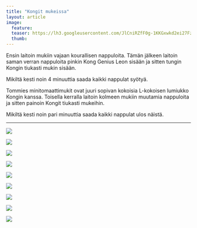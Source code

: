 ```yaml
---
title: "Kongit mukeissa"
layout: article
image:
  feature:
  teaser: https://lh3.googleusercontent.com/JlCniRZfF0g-1KKGxwkd2ei27Fz4lqa0Nrs8mWiIk3jpNk-ZZQHcWnPGuHnog0kVWpfZrWnMq-omDTdAm0g0NKLE379eG_r-cClmE_o1EJtib0rEMbYTy97y157H09MSkIf3cH-mtNxl_grP1-H7sTBXNOBOqADGrhD64e4-H4FqCPOlCRWrqYlH3UII1TLByUtDp9VaaXNROViQ-FQkJkY83jfuknz0XQFO4rgrTXBJFUiyRX6FIeAziNKCHsXhf0o3ze9h0X5qaU6FGrBoNCjHTd-HhKQdjsM6PcpPeyhBurBlNRPfStTJ2LrWXT2c8OzPI-z-Xsg7mBn-b5C7D6CLJErHxFsT0_lYOUh7UpT93OSgMTa5BoEgvTcKvGzJGqo2z01jMv1sYSFHHj5YhmK4K3Tmzo-ETjItDfNw6t6gfjmalczKwwJmdHzwiN79tr1MObJCuP8dpMOUoJTG3Tqqc_oiO96ba66tFy-ywQvOK6mVOMKife2zF2hx6EP-9fgStx86ViCh3UoqjY-GI5Xcl6odEKE1iMohVOYEg1U=w245
  thumb:
---
```


Ensin laitoin mukiin vajaan kourallisen nappuloita. Tämän jälkeen laitoin saman verran nappuloita pinkin Kong Genius Leon sisään ja sitten tungin Kongin tiukasti mukin sisään.

Mikiltä kesti noin 4 minuuttia saada kaikki nappulat syötyä.

Tommies minitomaattimukit ovat juuri sopivan kokoisia L-kokoisen lumiukko Kongin kanssa. Toisella kerralla laitoin kolmeen mukiin muutamia nappuloita ja sitten painoin Kongit tiukasti mukeihin.

Mikiltä kesti noin pari minuuttia saada kaikki nappulat ulos näistä.

---

[![](https://lh3.googleusercontent.com/TRSbHESADoaHFfkXjMW8kTnMGKEX_La1Y8z9daKG0tRDw-_CEY-K8Lh8zob7-nBM6sIn74v9XsXRwTJntpveJFeT6apVnaGQj1_DTISONU1wagz6jENbzXTne8GaiuU3UYWsKpSvauvmtf1I65_4ZaWf_mUVvmQBnI_GNOSHKNjhd517jr7IOCpwGRv23EynxPttOPfbCiKYf9ZDXNhkQzJpFzCbOATV_JaQE51GlwmRkqYT3DOVnLq2VFm-oL7fHNIJRT7XvatvLrKStUohQ9_idfNgfxPXDKG7W-4GPhTOkYBHheT_yigGfefAA6utzNy2cHmJv9ZRed-1LE1ftvbskJ33gwYV--zB8a6C9y57w0uN31oiE2dQrCcFPVN3-yzcvyUncK6FdCJCVnMGpA3oA0e8X1bafE_Lihb5M8mcTa_DvD2h27MMMckOciNIfrEUGz39bBB2sw4Bs4brlbLHyzoio6Vy8g4NM7fl1qGk22PQSG7DkEKZL8uU8elFZe2_DgDbk_bpG1M21VhR4vtX3viqc78zgflIYCocgJ0=w800)](https://lh3.googleusercontent.com/TRSbHESADoaHFfkXjMW8kTnMGKEX_La1Y8z9daKG0tRDw-_CEY-K8Lh8zob7-nBM6sIn74v9XsXRwTJntpveJFeT6apVnaGQj1_DTISONU1wagz6jENbzXTne8GaiuU3UYWsKpSvauvmtf1I65_4ZaWf_mUVvmQBnI_GNOSHKNjhd517jr7IOCpwGRv23EynxPttOPfbCiKYf9ZDXNhkQzJpFzCbOATV_JaQE51GlwmRkqYT3DOVnLq2VFm-oL7fHNIJRT7XvatvLrKStUohQ9_idfNgfxPXDKG7W-4GPhTOkYBHheT_yigGfefAA6utzNy2cHmJv9ZRed-1LE1ftvbskJ33gwYV--zB8a6C9y57w0uN31oiE2dQrCcFPVN3-yzcvyUncK6FdCJCVnMGpA3oA0e8X1bafE_Lihb5M8mcTa_DvD2h27MMMckOciNIfrEUGz39bBB2sw4Bs4brlbLHyzoio6Vy8g4NM7fl1qGk22PQSG7DkEKZL8uU8elFZe2_DgDbk_bpG1M21VhR4vtX3viqc78zgflIYCocgJ0=s0)

[![](https://lh3.googleusercontent.com/eNNlzAuxCztMtrtGeEp8p6UXRLnLB1uGRekMtxA9LjvK9bkr8W4BEu5ErAXbQVGW7R8COURPgHEJENfg867JwSWpoe2aUj5MGsWoppgPuqExUOQHzk6Rv8tZBs0MzSWM4yKh-EAAY-3f666dGEUiEUBXgp-Xsla89LUVM4kekeTfxO4uhR5UgHaWkIWjR-68VzJ3wrbxoS3Tmpn6sKJ88tFNI42xsh9NuZZSC6pibS-T714sd_3lvcs0IQqSWEUQ8UQ9sp-ziZxMKM2Im_WU3szzdGueabEjRInuq-aTB1Bp63OobNLECTBvZojyUjGCHMlJyrP2lghn5pQArMQKhqg8__pfcSzJwCcfoXrWgqsc5L_UsHd_S7iFGK705Q2DfgtT5brWC7CrYpwiYsUL05SAbCKW_CedXlXTvKEpX_r0kA-Smsle0_h0e1k7unQ3oO_6ffobwMaMkzmuz34T4b_dz3_nOmvRg1j61H73mysBaSV57U2g8QQ5WKVqFB04ViiTULl5SegPa4sJR1AS5zArx7zlcUMRFVAsxg_-Xs0=w800)](https://lh3.googleusercontent.com/eNNlzAuxCztMtrtGeEp8p6UXRLnLB1uGRekMtxA9LjvK9bkr8W4BEu5ErAXbQVGW7R8COURPgHEJENfg867JwSWpoe2aUj5MGsWoppgPuqExUOQHzk6Rv8tZBs0MzSWM4yKh-EAAY-3f666dGEUiEUBXgp-Xsla89LUVM4kekeTfxO4uhR5UgHaWkIWjR-68VzJ3wrbxoS3Tmpn6sKJ88tFNI42xsh9NuZZSC6pibS-T714sd_3lvcs0IQqSWEUQ8UQ9sp-ziZxMKM2Im_WU3szzdGueabEjRInuq-aTB1Bp63OobNLECTBvZojyUjGCHMlJyrP2lghn5pQArMQKhqg8__pfcSzJwCcfoXrWgqsc5L_UsHd_S7iFGK705Q2DfgtT5brWC7CrYpwiYsUL05SAbCKW_CedXlXTvKEpX_r0kA-Smsle0_h0e1k7unQ3oO_6ffobwMaMkzmuz34T4b_dz3_nOmvRg1j61H73mysBaSV57U2g8QQ5WKVqFB04ViiTULl5SegPa4sJR1AS5zArx7zlcUMRFVAsxg_-Xs0=s0)

[![](https://lh3.googleusercontent.com/MBq4gsYq6MYX3ZUP2uCYLbNr_VYKDXTt7qgQRY81LxCtZzh44IDVRD-67ccv-3WnpG6p6PBTUhtb6zcan4M9h92g_NT2GYkmlADsdfMrFtgsv81Hc2Pg84kAWL0-Kp2FgXrC9ZMKksXjy-AXZ-C7v2qaSACJFWyeHLrONCZ-GVRsa-JG1crs7Ot-jyeXq-ct5MxuJM9ABJm1WzWjoT9zDy11vrmvdIsmbinosW1MZiIN-L3E3HqXqLaMVvrYkal3ucjq2MUYGivN7LhcltC_V-hVjbA8lk4-gO3rEjChnocwg7gne37Rx7UDdBUKPlizDukecSTiHUoTWopHV-bwaelj0uLMXYPDAhf4B4r1i1vC_LxNhwg6tZ5P8LwWf9Fwkh_aVQXg3yaZ92PINyVjnt3NjnhKzWbN_I8558OueYN-uHaiyg_MyLmXpFeLE-t4u7h2U5_wsCGSbgyJfNDIqqlzPZjdpIX0d6j95Yn3dZuJ6nAPUN4u-NxTRJ_ocjHRKLmxtoFaQFr7INR5eGqes3j3HnCJYwRWlkli13KSpY8=w800)](https://lh3.googleusercontent.com/MBq4gsYq6MYX3ZUP2uCYLbNr_VYKDXTt7qgQRY81LxCtZzh44IDVRD-67ccv-3WnpG6p6PBTUhtb6zcan4M9h92g_NT2GYkmlADsdfMrFtgsv81Hc2Pg84kAWL0-Kp2FgXrC9ZMKksXjy-AXZ-C7v2qaSACJFWyeHLrONCZ-GVRsa-JG1crs7Ot-jyeXq-ct5MxuJM9ABJm1WzWjoT9zDy11vrmvdIsmbinosW1MZiIN-L3E3HqXqLaMVvrYkal3ucjq2MUYGivN7LhcltC_V-hVjbA8lk4-gO3rEjChnocwg7gne37Rx7UDdBUKPlizDukecSTiHUoTWopHV-bwaelj0uLMXYPDAhf4B4r1i1vC_LxNhwg6tZ5P8LwWf9Fwkh_aVQXg3yaZ92PINyVjnt3NjnhKzWbN_I8558OueYN-uHaiyg_MyLmXpFeLE-t4u7h2U5_wsCGSbgyJfNDIqqlzPZjdpIX0d6j95Yn3dZuJ6nAPUN4u-NxTRJ_ocjHRKLmxtoFaQFr7INR5eGqes3j3HnCJYwRWlkli13KSpY8=s0)

[![](https://lh3.googleusercontent.com/BV8vcTvnrhmXZ-ZF2dKTm2fQh9TQVJ2ScdPnnCUNX3RjrSf1cQrcSdEPSxImqvtMLEgcvzWiHdmtg9gp9_Fvsfbe7oIpf9ID8TaIUX3gWkNCL4p56T8wqVU31pSbQ3ayqfI-ETgY_n76e8NRDaDfACJ_Y_Ztgek5Oh0AXO96nNE8P9yT8SoDjDi1X_hnRf5eBmpMW1QRMm63UQ5ijcLvgH_JFk8148UPkuyYvCOh7Dts73HAXgHwK9hnTJTQ5ivNsw4fraST8-CXO_AHysnOc_hkvEDM_ieunifhlSk4112ix0N7LXNXzYAmSdeOjyOwB9OKUE8fvSUEv3grMezSZOn4RzvilYgbnZTuaxvPJWwopWgbZk2QfaRWScAXyfLhGVxQG6DgGGkEIbjoQErc8tYIEukHOEq_AZHXwnWxLORCV418vdWQt6WnH8Ug-K4vGMWbLrTsted2yWzck08NUz2jshLPkTLFi1Rpuzls-55ey8LB8ndorDvTtBxveicfIQZ0vHE52Nwu4c6MQ7juvncfQ9cx9sghX-ARFXvnwnM=w800)](https://lh3.googleusercontent.com/BV8vcTvnrhmXZ-ZF2dKTm2fQh9TQVJ2ScdPnnCUNX3RjrSf1cQrcSdEPSxImqvtMLEgcvzWiHdmtg9gp9_Fvsfbe7oIpf9ID8TaIUX3gWkNCL4p56T8wqVU31pSbQ3ayqfI-ETgY_n76e8NRDaDfACJ_Y_Ztgek5Oh0AXO96nNE8P9yT8SoDjDi1X_hnRf5eBmpMW1QRMm63UQ5ijcLvgH_JFk8148UPkuyYvCOh7Dts73HAXgHwK9hnTJTQ5ivNsw4fraST8-CXO_AHysnOc_hkvEDM_ieunifhlSk4112ix0N7LXNXzYAmSdeOjyOwB9OKUE8fvSUEv3grMezSZOn4RzvilYgbnZTuaxvPJWwopWgbZk2QfaRWScAXyfLhGVxQG6DgGGkEIbjoQErc8tYIEukHOEq_AZHXwnWxLORCV418vdWQt6WnH8Ug-K4vGMWbLrTsted2yWzck08NUz2jshLPkTLFi1Rpuzls-55ey8LB8ndorDvTtBxveicfIQZ0vHE52Nwu4c6MQ7juvncfQ9cx9sghX-ARFXvnwnM=s0)

[![](https://lh3.googleusercontent.com/u6Tg7eLJ49jFsr-n2ceGiArRtWPZ7MpMY99AL0GJB1UU3Qv4z9OTUuQw59hCoF7VvNTtrCouW2EsZc8zg2zh0AGjDrJfcRPpfcyc-8-WxmrIm-3efY-S0NZf4fdLarp_QY3i7HKbGg5e6CcjBWJIhRRJtqrOCbw7BvZ1HBhxADs1z7ZfxLwRFaOxkdh5SytzCv6G0Cjt0Jd6dBth1vo9jHfX1NPqoiPu_gidX415l7SnQEQy0QldGKtqowc9rjUN7SlPPq1vw5mA228s6Gs-2fyDJs4GWbOuea_GHcKxcUqkpGghcQlL71NPBk4S1EGkhxcE11PzcdCS8NeNN3CmM6cJq9bqB0EdBqRofoOiYxJHgJWEoiAmO00DN9x57GJykMaEk91oXaHhS0nmXSqHjo1jTnN8vCm7h2BfSNU6MTTbHdedCG78Ks3WA8jNAVBL2XSUXXC-jFpjyj-xETCEBQFV4n1jsS6dHWPxjMymuQBG6oUlTrnX9LpDD0Mnp2x89KeOw30nde5hFO-PGZ7SRL6vlHlX4pY3pFF-NWr7DUE=w800)](https://lh3.googleusercontent.com/u6Tg7eLJ49jFsr-n2ceGiArRtWPZ7MpMY99AL0GJB1UU3Qv4z9OTUuQw59hCoF7VvNTtrCouW2EsZc8zg2zh0AGjDrJfcRPpfcyc-8-WxmrIm-3efY-S0NZf4fdLarp_QY3i7HKbGg5e6CcjBWJIhRRJtqrOCbw7BvZ1HBhxADs1z7ZfxLwRFaOxkdh5SytzCv6G0Cjt0Jd6dBth1vo9jHfX1NPqoiPu_gidX415l7SnQEQy0QldGKtqowc9rjUN7SlPPq1vw5mA228s6Gs-2fyDJs4GWbOuea_GHcKxcUqkpGghcQlL71NPBk4S1EGkhxcE11PzcdCS8NeNN3CmM6cJq9bqB0EdBqRofoOiYxJHgJWEoiAmO00DN9x57GJykMaEk91oXaHhS0nmXSqHjo1jTnN8vCm7h2BfSNU6MTTbHdedCG78Ks3WA8jNAVBL2XSUXXC-jFpjyj-xETCEBQFV4n1jsS6dHWPxjMymuQBG6oUlTrnX9LpDD0Mnp2x89KeOw30nde5hFO-PGZ7SRL6vlHlX4pY3pFF-NWr7DUE=s0)

[![](https://lh3.googleusercontent.com/BnmCdT6tzjPjXWRg7GZgRpg-s-sdlWgbQUXIy1CwXHrzTQypNVJOrv8CMumnpPXytVi5UEXh8x1qVpnGF67uZa6li5asj-eaksmwdLmf4LzoRThKt2ip5zDS4AQK0GVW6GdTZtTbSaelWKQp0WFtMeymNw_0chXW2d3FA0fKZOAP2yuFczqlnD2OXuDObFFTck2WY3modQtFGVTtB8D7cfDEmXrOsDLtS-P34VHGuWeupCJ1ZEz6OwDPC_pxdDKo572L_qaZ2TOv9SVUAnFQljoikBpPsv233xmx6sPnC7IjP8aUtfu7qAlJYI1jgl8THAkyA-K5WQ_m-yTZncnYvRhqCOXShj9-_m2XloPAmNRYGv8jyWuDiM_nhVnYEUITrXMg2ygAZhtKKzNsCD1wocakXVMuNLtclJdyWp8JG9Tz-7QTYDARvK6yGzH6_nj-HoAfnbsUewNm0w8gSRke27madB5vtrB8kaEHDmUPnhT9VoTk_bSPXVXfoKLgsLx3HVCAldEPFJRkvKTCiewqJbSupA0wSoJpXXmBWsxmfFg=w800)](https://lh3.googleusercontent.com/BnmCdT6tzjPjXWRg7GZgRpg-s-sdlWgbQUXIy1CwXHrzTQypNVJOrv8CMumnpPXytVi5UEXh8x1qVpnGF67uZa6li5asj-eaksmwdLmf4LzoRThKt2ip5zDS4AQK0GVW6GdTZtTbSaelWKQp0WFtMeymNw_0chXW2d3FA0fKZOAP2yuFczqlnD2OXuDObFFTck2WY3modQtFGVTtB8D7cfDEmXrOsDLtS-P34VHGuWeupCJ1ZEz6OwDPC_pxdDKo572L_qaZ2TOv9SVUAnFQljoikBpPsv233xmx6sPnC7IjP8aUtfu7qAlJYI1jgl8THAkyA-K5WQ_m-yTZncnYvRhqCOXShj9-_m2XloPAmNRYGv8jyWuDiM_nhVnYEUITrXMg2ygAZhtKKzNsCD1wocakXVMuNLtclJdyWp8JG9Tz-7QTYDARvK6yGzH6_nj-HoAfnbsUewNm0w8gSRke27madB5vtrB8kaEHDmUPnhT9VoTk_bSPXVXfoKLgsLx3HVCAldEPFJRkvKTCiewqJbSupA0wSoJpXXmBWsxmfFg=s0)

[![](https://lh3.googleusercontent.com/qEXqJflhy84w2uQvAQl13oEI58VBhHW9MEoS3bVtR5b5FczlO4sdiIM-KUeZ7nan6HMrpnjlYcTyEDVonSm16HUjqlTeqwTnWxRyEu7_i9q-cPUPmMljQBYMSGTRjN2YHraAObBxmZoQd4yvr2w006OFQiaFwWC_6L9x_X2w9zUh9WtUMRiUObY7U1TSY58wp426LbJLS-UyIfz5Ppfg27bS-KVg-e5uETPmSBVL3hsKvvaRHQF08GcnkLZs1tCSzK_Y7EQALiahK1_pK3aCEKFoJY9B36LPW6zSfo8eVT4406qtgstiWnVXPxUuTxnfnhdnqNRA8cVelVWXYMJ4DZNzuzF1wJbNnHHDzVftvMhOtI-iCBepYSsVFLBcD8oKjZGZKvynHMb_8suBEDDHc_ciLyBFEGb3-hvYBJZea9UquuK1VLNjcDSL_H7s7pJV8tvhxC9xFxD67dfKh35OdkQ8tFZ_J-FqJcqQV8qhiYGmQJDOmYol7WkDQT2HYAyJiyL6Fq_cgXYglScMLIafj9yFdp1WQmduavgGkqKvCP4=w800)](https://lh3.googleusercontent.com/qEXqJflhy84w2uQvAQl13oEI58VBhHW9MEoS3bVtR5b5FczlO4sdiIM-KUeZ7nan6HMrpnjlYcTyEDVonSm16HUjqlTeqwTnWxRyEu7_i9q-cPUPmMljQBYMSGTRjN2YHraAObBxmZoQd4yvr2w006OFQiaFwWC_6L9x_X2w9zUh9WtUMRiUObY7U1TSY58wp426LbJLS-UyIfz5Ppfg27bS-KVg-e5uETPmSBVL3hsKvvaRHQF08GcnkLZs1tCSzK_Y7EQALiahK1_pK3aCEKFoJY9B36LPW6zSfo8eVT4406qtgstiWnVXPxUuTxnfnhdnqNRA8cVelVWXYMJ4DZNzuzF1wJbNnHHDzVftvMhOtI-iCBepYSsVFLBcD8oKjZGZKvynHMb_8suBEDDHc_ciLyBFEGb3-hvYBJZea9UquuK1VLNjcDSL_H7s7pJV8tvhxC9xFxD67dfKh35OdkQ8tFZ_J-FqJcqQV8qhiYGmQJDOmYol7WkDQT2HYAyJiyL6Fq_cgXYglScMLIafj9yFdp1WQmduavgGkqKvCP4=s0)

[![](https://lh3.googleusercontent.com/UwIOEEiD8g0c52kEFSATM6O0xXSw8tRVaFrFOi01wOF5HkpWDZ2Kr4zwY-vnaYSjC7pRGHttaWB4p72SbANoZFU6ypdy7qu4pwU5FjbWo0yT4Lt8ByR-v-S2WGZYUJxBJ9ji5H-Rf5B403WTz6CD0AkyFmm5Cmv4DZehXFuTxg6G34VQIDJ1HLwlj-9JVWKXUBxI3nfFMkQcvTmrTl0_lCg2JaIQIf9GdvsVOBmQE3HlowsLsmsbDrOqzAKIbw2b1g3OKzlOkE5tBDgJJ8rIswSMdkNQAl-I8swS_GbHaVnuSeSsMgkWSuPi7d8ypI_1kROs4oA2abrtntZH2aAhOLIvwxmcSi6JKO3OhJiI2gjZWpTunKKR_9jedMxL-WbBn2DfdlWNjOS5wFFSDN-iMZsLf3GKBCk6Jfq7K3l-CsJCTuG_fNPkeiclE5yn6Q6Ey_FiTufL_ZCYmmsBJ8XGU_OVU73kQM2T8mD1JdCyezFWcuzSTyjtjmdXzuRgHbxTUv52o8yMLe_EtId4W5j36cGhu9WEpwBt6R3DvrapWCc=w800)](https://lh3.googleusercontent.com/UwIOEEiD8g0c52kEFSATM6O0xXSw8tRVaFrFOi01wOF5HkpWDZ2Kr4zwY-vnaYSjC7pRGHttaWB4p72SbANoZFU6ypdy7qu4pwU5FjbWo0yT4Lt8ByR-v-S2WGZYUJxBJ9ji5H-Rf5B403WTz6CD0AkyFmm5Cmv4DZehXFuTxg6G34VQIDJ1HLwlj-9JVWKXUBxI3nfFMkQcvTmrTl0_lCg2JaIQIf9GdvsVOBmQE3HlowsLsmsbDrOqzAKIbw2b1g3OKzlOkE5tBDgJJ8rIswSMdkNQAl-I8swS_GbHaVnuSeSsMgkWSuPi7d8ypI_1kROs4oA2abrtntZH2aAhOLIvwxmcSi6JKO3OhJiI2gjZWpTunKKR_9jedMxL-WbBn2DfdlWNjOS5wFFSDN-iMZsLf3GKBCk6Jfq7K3l-CsJCTuG_fNPkeiclE5yn6Q6Ey_FiTufL_ZCYmmsBJ8XGU_OVU73kQM2T8mD1JdCyezFWcuzSTyjtjmdXzuRgHbxTUv52o8yMLe_EtId4W5j36cGhu9WEpwBt6R3DvrapWCc=s0)

[![](https://lh3.googleusercontent.com/cK5kVzo4DozoSj3qVe9NdT8j5pNYOOTNizguMwLuIdNwHE4yu1MjfqouyI6yJgSg-7n0ByH7tPyp9VFptxmM7qt28yXIpyLeMb2odi8uVRqilFqWDMy4AEAHXOW7PNaeBH3ZaxS8v2ohEGd4PNARgz38IpckBvpPxd5ZXOnJHVRAgZKnvkNZK2Y-alOP0ZMX3aCkqVyRovUO4NSQjil9fG4V-tlSgVpU2TO_KxbeNIVpccD4f701FsqY_ZqM_viTHg7nIkKzpzIS7X4Cc6VCF52bERXwwYdm7FecWAC88j4QQ9qLXfiH7_fyr9rHQ3hNFPJrgsNG6Mam6BvQkSziKD-ORDzCnfGc0WRXnTgp4lpaHKHgGEY0dTTZt0UJD3oh56Z64hfO1cHiZl9iiGTRL44uvpKOJRb_eJo_wRBcm8r4IyaV3hH3_DQSaJlQ01GYd8T3tSItQrlYo8nHxBZYHwEVkVkCF0i_vLxugCaQECe4FbL5WxWaolBNzxQWONu5fK4h-Ie6l8eVgYYIYd3-PigQ9YO4R_TQ-YV8zzOH4z4=w800)](https://lh3.googleusercontent.com/cK5kVzo4DozoSj3qVe9NdT8j5pNYOOTNizguMwLuIdNwHE4yu1MjfqouyI6yJgSg-7n0ByH7tPyp9VFptxmM7qt28yXIpyLeMb2odi8uVRqilFqWDMy4AEAHXOW7PNaeBH3ZaxS8v2ohEGd4PNARgz38IpckBvpPxd5ZXOnJHVRAgZKnvkNZK2Y-alOP0ZMX3aCkqVyRovUO4NSQjil9fG4V-tlSgVpU2TO_KxbeNIVpccD4f701FsqY_ZqM_viTHg7nIkKzpzIS7X4Cc6VCF52bERXwwYdm7FecWAC88j4QQ9qLXfiH7_fyr9rHQ3hNFPJrgsNG6Mam6BvQkSziKD-ORDzCnfGc0WRXnTgp4lpaHKHgGEY0dTTZt0UJD3oh56Z64hfO1cHiZl9iiGTRL44uvpKOJRb_eJo_wRBcm8r4IyaV3hH3_DQSaJlQ01GYd8T3tSItQrlYo8nHxBZYHwEVkVkCF0i_vLxugCaQECe4FbL5WxWaolBNzxQWONu5fK4h-Ie6l8eVgYYIYd3-PigQ9YO4R_TQ-YV8zzOH4z4=s0)
